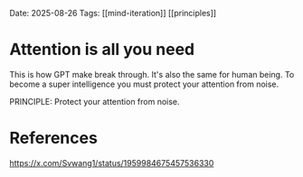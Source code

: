 Date: 2025-08-26
Tags: [[mind-iteration]] [[principles]]

# Attention is all you need

This is how GPT make break through. It's also the same for human being. To become a super intelligence you must protect your attention from noise.

PRINCIPLE: 
Protect your attention from noise.
# References
https://x.com/Svwang1/status/1959984675457536330